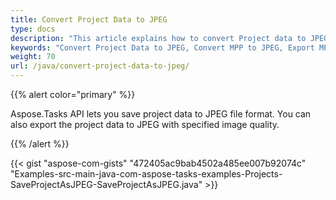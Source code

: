 ```yaml
---
title: Convert Project Data to JPEG
type: docs
description: "This article explains how to convert Project data to JPEG using Aspose.Tasks for Java."
keywords: "Convert Project Data to JPEG, Convert MPP to JPEG, Export MPP Project to JPEG, save project data to JPEG, Save MPP as JPEG, Aspose.Tasks for Java"
weight: 70
url: /java/convert-project-data-to-jpeg/
---
```


{{% alert color="primary" %}} 

Aspose.Tasks API lets you save project data to JPEG file format. You can also export the project data to JPEG with specified image quality.

{{% /alert %}} 

{{< gist "aspose-com-gists" "472405ac9bab4502a485ee007b92074c" "Examples-src-main-java-com-aspose-tasks-examples-Projects-SaveProjectAsJPEG-SaveProjectAsJPEG.java" >}}
